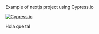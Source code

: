 Example of nextjs project using Cypress.io

<!---Start place for the badge -->
[![Cypress.io](https://img.shields.io/badge/test-failure-red)](https://www.cypress.io/)
<!---End place for the badge -->

Hola que tal
